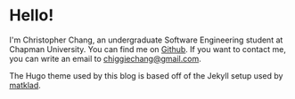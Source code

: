 <!--

---
title: "Rust: waiting for std::backtrace to be stabilized"
date: 2021-12-31T20:45:20-08:00
draft: false
tags: ["Rust", "programming"]
---

-->

# Hello!

I'm Christopher Chang, an undergraduate Software Engineering student at
Chapman University. You can find me on [Github](https://github.com/Superchig).
If you want to contact me, you can write an email to chiggiechang@gmail.com.

The Hugo theme used by this blog is based off of the Jekyll setup used by
[matklad](https://matklad.github.io/).

